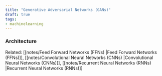 ```yaml
---
title: "Generative Adversarial Networks (GANs)"
draft: true
tags:
- machinelearning
---
```


### Architecture

Related: [[notes/Feed Forward Networks (FFNs) |Feed Forward Networks (FFNs)]], [[notes/Convolutional Neural Networks (CNNs) |Convolutional Neural Networks (CNNs)]], [[notes/Recurrent Neural Networks (RNNs) |Recurrent Neural Networks (RNNs)]] 